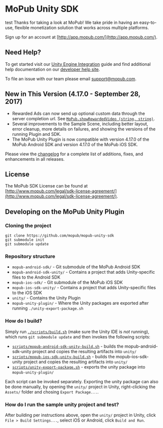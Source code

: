 # MoPub Unity SDK
test
Thanks for taking a look at MoPub! We take pride in having an easy-to-use, flexible monetization solution that works across multiple platforms.

Sign up for an account at [http://app.mopub.com/](http://app.mopub.com/).

## Need Help?

To get started visit our [Unity Engine Integration](https://www.mopub.com/resources/docs/unity-engine-integration/) guide and find additional help documentation on our [developer help site](http://dev.twitter.com/mopub).

To file an issue with our team please email [support@mopub.com](mailto:support@mopub.com).

## New in This Version (4.17.0 - September 28, 2017)
- Rewarded Ads can now send up optional custom data through the server completion url. See [`MoPub.showRewardedVideo (string, string)`](https://github.com/mopub/mopub-unity-sdk/blob/c6b1f9f21a91cb757ef3ef58d81b76e615e1f97a/unity/MoPubUnityPlugin/Assets/MoPub/MoPub.cs#L348).
- Several improvements to the Sample Scene, including better layout, error cleanup, more details on failures, and showing the versions of the running Plugin and SDK.
- The MoPub Unity Plugin is now compatible with version 4.17.0 of the MoPub Android SDK and version 4.17.0 of the MoPub iOS SDK.

Please view the [changelog](https://github.com/mopub/mopub-unity-sdk/blob/master/CHANGELOG.md) for a complete list of additions, fixes, and enhancements in all releases.

## License

The MoPub SDK License can be found at [http://www.mopub.com/legal/sdk-license-agreement/](http://www.mopub.com/legal/sdk-license-agreement/).

## Developing on the MoPub Unity Plugin

### Cloning the project
```
git clone https://github.com/mopub/mopub-unity-sdk
git submodule init
git submodule update
```

### Repository structure

* `mopub-android-sdk/` - Git submodule of the MoPub Android SDK
* `mopub-android-sdk-unity/` - Contains a project that adds Unity-specific files to the Android SDK
* `mopub-ios-sdk/` - Git submodule of the MoPub iOS SDK
* `mopub-ios-sdk-unity/` - Contains a project that adds Unity-specific files to the iOS SDK
* `unity/` - Contains the Unity Plugin
* `mopub-unity-plugin/` - Where the Unity packages are exported after running `./unity-export-package.sh`

### How do I build?

Simply run [`./scripts/build.sh`](https://github.com/mopub/mopub-unity-sdk/blob/master/scripts/build.sh) (make sure the Unity IDE is *not* running), which runs `git submodule update` and then invokes the following scripts:

* [`scripts/mopub-android-sdk-unity-build.sh`](https://github.com/mopub/mopub-unity-sdk/blob/master/scripts/mopub-android-sdk-unity-build.sh) - builds the mopub-android-sdk-unity project and copies the resulting artifacts into `unity/`
* [`scripts/mopub-ios-sdk-unity-build.sh`](https://github.com/mopub/mopub-unity-sdk/blob/master/scripts/mopub-ios-sdk-unity-build.sh) - builds the mopub-ios-sdk-unity project and copies the resulting artifacts into `unity/`
* [`scripts/unity-export-package.sh`](https://github.com/mopub/mopub-unity-sdk/blob/master/scripts/unity-export-package.sh)  - exports the unity package into `mopub-unity-plugin/`

Each script can be invoked separately. Exporting the unity package can also be done manually, by opening the `unity/` project in Unity, right-clicking the `Assets/` folder and chosing `Export Package...`.

### How do I run the sample unity project and test?

After building per instructions above, open the `unity/` project in Unity, click `File > Build Settings...`, select iOS or Android, click `Build and Run`.
